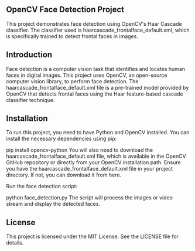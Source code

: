 ## OpenCV Face Detection Project
This project demonstrates face detection using OpenCV's Haar Cascade classifier. The classifier used is haarcascade_frontalface_default.xml, which is specifically trained to detect frontal faces in images.


## Introduction
Face detection is a computer vision task that identifies and locates human faces in digital images. This project uses OpenCV, an open-source computer vision library, to perform face detection. The haarcascade_frontalface_default.xml file is a pre-trained model provided by OpenCV that detects frontal faces using the Haar feature-based cascade classifier technique.

## Installation
To run this project, you need to have Python and OpenCV installed. You can install the necessary dependencies using pip:

pip install opencv-python
You will also need to download the haarcascade_frontalface_default.xml file, which is available in the OpenCV GitHub repository or directly from your OpenCV installation path.
Ensure you have the haarcascade_frontalface_default.xml file in your project directory. If not, you can download it from here.

Run the face detection script:

python face_detection.py
The script will process the images or video stream and display the detected faces.

## License
This project is licensed under the MIT License. See the LICENSE file for details.
